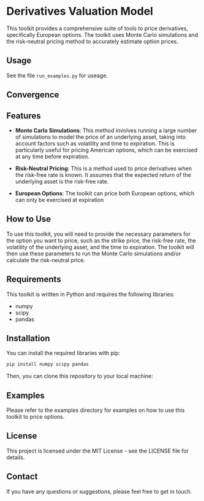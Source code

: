 # Derivatives Valuation Model

This toolkit provides a comprehensive suite of tools to price derivatives, specifically European options. The toolkit uses Monte Carlo simulations and the risk-neutral pricing method to accurately estimate option prices.

## Usage

See the file `run_examples.py` for useage.

## Convergence

## Features

- **Monte Carlo Simulations**: This method involves running a large number of simulations to model the price of an underlying asset, taking into account factors such as volatility and time to expiration. This is particularly useful for pricing American options, which can be exercised at any time before expiration.

- **Risk-Neutral Pricing**: This is a method used to price derivatives when the risk-free rate is known. It assumes that the expected return of the underlying asset is the risk-free rate.

- **European Options**: The toolkit can price both European options, which can only be exercised at expiration

## How to Use

To use this toolkit, you will need to provide the necessary parameters for the option you want to price, such as the strike price, the risk-free rate, the volatility of the underlying asset, and the time to expiration. The toolkit will then use these parameters to run the Monte Carlo simulations and/or calculate the risk-neutral price.

## Requirements

This toolkit is written in Python and requires the following libraries:

- numpy
- scipy
- pandas

## Installation

You can install the required libraries with pip:

```bash
pip install numpy scipy pandas
```

Then, you can clone this repository to your local machine:

## Examples
Please refer to the examples directory for examples on how to use this toolkit to price options.

## License
This project is licensed under the MIT License - see the LICENSE file for details.

## Contact
If you have any questions or suggestions, please feel free to get in touch.